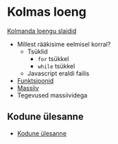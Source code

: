 # Kolmas loeng

[Kolmanda loengu slaidid](../loeng_03/slaidid.pdf)

- Millest rääkisime eelmisel korral?
    - Tsüklid
        - `for` tsükkel
        - `while` tsükkel
    - Javascript eraldi failis
- [Funktsioonid](../../concepts/funktsioon/README.md)
- [Massiiv](../../concepts/massiiv/README.md)
- Tegevused massiividega

## Kodune ülesanne

- [Kodune ülesanne](./homework.md)
